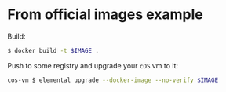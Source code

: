 # From official images example

Build:

```bash
$ docker build -t $IMAGE .
```

Push to some registry and upgrade your `cOS` vm to it:

```bash
cos-vm $ elemental upgrade --docker-image --no-verify $IMAGE
```